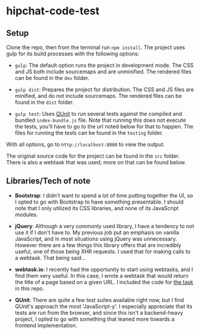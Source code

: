 # hipchat-code-test

## Setup

Clone the repo, then from the terminal run `npm install`. The project uses gulp for its build processes with the following options:

* `gulp`: The default option runs the project in development mode. The CSS and JS both include sourcemaps and are unminified. The rendered files can be found in the `dev` folder.

* `gulp dist`: Prepares the project for distribution. The CSS and JS files are minified, and do not include sourcemaps. The rendered files can be found in the `dist` folder.

* `gulp test`: Uses [QUnit](http://qunitjs.com) to run several tests against the compiled and bundled `index-bundle.js` file. Note that running this does not execute the tests, you'll have to go to the url noted below for that to happen. The files for running the tests can be found in the `testing` folder.

With all options, go to `http://localhost:8080` to view the output.

The original source code for the project can be found in the `src` folder. There is also a webtask that was used; more on that can be found below.

## Libraries/Tech of note

* **Bootstrap**: I didn't want to spend a lot of time putting together the UI, so I opted to go with Bootstrap to have something presentable. I should note that I only utilized its CSS libraries, and none of its JavaScript modules.

* **jQuery**: Although a very commonly used library, I have a tendency to not use it if I don't have to. My previous job put an emphasis on vanilla JavaScript, and in most situations using jQuery was unnecessary. However there are a few things this library offers that are incredibly useful, one of those being XHR requests. I used that for making calls to a webtask. That being said...

* **webtask.io**: I recently had the opportunity to start using webtasks, and I find them very useful. In this case, I wrote a webtask that would return the title of a page based on a given URL. I included the code for [the task](https://github.com/zero0Halo/hipchat-code-test/blob/master/getTitle.webtask.js) in this repo.

* **QUnit**: There are quite a few test suites available right now, but I find QUnit's approach the most 'JavaScript-y'. I especially appreciate that its tests are run from the browser, and since this isn't a backend-heavy project, I opted to go with something that leaned more towards a frontend implementation.
